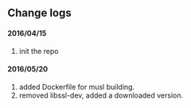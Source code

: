 ## Change logs

#### 2016/04/15
1. init the repo

#### 2016/05/20
1. added Dockerfile for musl building.
2. removed libssl-dev, added a downloaded version.
